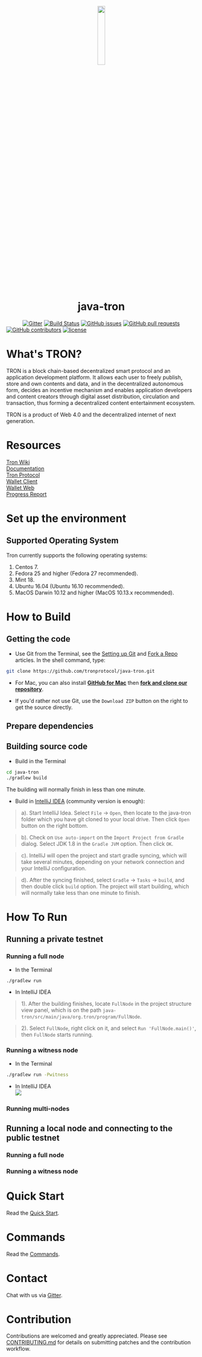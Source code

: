 <h1 align="center">
  <br>
  <img width=20% src="https://raw.githubusercontent.com/tronprotocol/wiki/master/images/java-tron.png">
  <br>
  java-tron
  <br>
</h1>

&nbsp;&nbsp;&nbsp;&nbsp;&nbsp;&nbsp;&nbsp;&nbsp;&nbsp;&nbsp;
[![Gitter](https://img.shields.io/gitter/room/nwjs/nw.js.svg)](https://gitter.im/tronprotocol/java-tron)
[![Build Status](https://travis-ci.org/tronprotocol/java-tron.svg?branch=develop)](https://travis-ci.org/tronprotocol/java-tron)
[![GitHub issues](https://img.shields.io/github/issues/tronprotocol/java-tron.svg)](https://github.com/tronprotocol/java-tron/issues) 
[![GitHub pull requests](https://img.shields.io/github/issues-pr/tronprotocol/java-tron.svg)](https://github.com/tronprotocol/java-tron/pulls)
[![GitHub contributors](https://img.shields.io/github/contributors/tronprotocol/java-tron.svg)](https://github.com/tronprotocol/java-tron/graphs/contributors) 
[![license](https://img.shields.io/github/license/tronprotocol/java-tron.svg)](LICENSE)

# What's TRON?
TRON is a block chain-based decentralized smart protocol and an application development platform. It allows each user to freely publish, store and own contents and data, and in the decentralized autonomous form, decides an incentive mechanism and enables application developers and content creators through digital asset distribution, circulation and transaction, thus forming a decentralized content entertainment ecosystem.

TRON is a product of Web 4.0 and the decentralized internet of next generation.

# Resources
[Tron Wiki](http://wiki.tron.network/en/latest/)<br>
[Documentation](https://github.com/tronprotocol/java-tron)<br>
[Tron Protocol](https://github.com/tronprotocol/protocol)<br>
[Wallet Client](https://github.com/tronprotocol/wallet-cli)<br>
[Wallet Web](https://github.com/tronprotocol/Wallet_Web)<br>
[Progress Report](http://192.168.1.188:8090/pages/viewpage.action?pageId=1310722)<br>
# Set up the environment

## Supported Operating System
Tron currently supports the following operating systems:  
1. Centos 7.  
2. Fedora 25 and higher (Fedora 27 recommended).  
3. Mint 18.  
4. Ubuntu 16.04 (Ubuntu 16.10 recommended).  
5. MacOS Darwin 10.12 and higher (MacOS 10.13.x recommended). 
# How to Build

## Getting the code
* Use Git from the Terminal, see the [Setting up Git](https://help.github.com/articles/set-up-git/) and [Fork a Repo](https://help.github.com/articles/fork-a-repo/) articles.
In the shell command, type:<br>
```bash
git clone https://github.com/tronprotocol/java-tron.git
```

* For Mac, you can also install **[GitHub for Mac](https://mac.github.com/)** then **[fork and clone our repository](https://guides.github.com/activities/forking/)**. 

* If you'd rather not use Git, use the `Download ZIP` button on the right to get the source directly.
## Prepare dependencies

## Building source code
* Build in the Terminal
```bash
cd java-tron
./gradlew build
```
The building will normally finish in less than one minute.

* Build in [IntelliJ IDEA](https://www.jetbrains.com/idea/) (community version is enough):
> a). Start IntelliJ Idea. Select `File` -> `Open`, then locate to the java-tron folder which you have git cloned to your local drive. Then click `Open` button on the right bottom.<br>

> b). Check on `Use auto-import` on the `Import Project from Gradle` dialog. Select JDK 1.8 in the `Gradle JVM` option. Then click `OK`.<br>

> c). IntelliJ will open the project and start gradle syncing, which will take several minutes, depending on your network connection and your IntelliJ configuration. 

> d). After the syncing finished, select `Gradle` -> `Tasks` -> `build`, and then double click `build` option.  The project will start building, which will normally take less than one minute to finish.

# How To Run

## Running a private testnet

### Running a full node
* In the Terminal
```bash
./gradlew run
```

* In IntelliJ IDEA
> 1).  After the building finishes, locate `FullNode` in the project structure view panel, which is on the path `java-tron/src/main/java/org.tron/program/FullNode`.

> 2).  Select `FullNode`, right click on it, and select `Run 'FullNode.main()'`, then `FullNode` starts running.

### Running a witness node
* In the Terminal
```bash
./gradlew run -Pwitness
```

* In IntelliJ IDEA<br>
![](https://github.com/guodongxiaren/ImageCache/raw/master/Logo/foryou.gif)

### Running multi-nodes

## Running a local node and connecting to the public testnet 

### Running a full node

### Running a witness node 


# Quick Start

Read the [Quick Start](http://wiki.tron.network/en/latest/quick_start.html).


# Commands
Read the [Commands](http://wiki.tron.network/en/latest/quick_start.html#commands).

# Contact

Chat with us via [Gitter](https://gitter.im/tronprotocol/java-tron).

# Contribution
Contributions are welcomed and greatly appreciated. Please see [CONTRIBUTING.md](CONTRIBUTING.md) for details on submitting patches and the contribution workflow.

